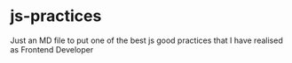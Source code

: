 # js-practices
Just an MD file to put one of the best js good practices that I have realised as Frontend Developer
